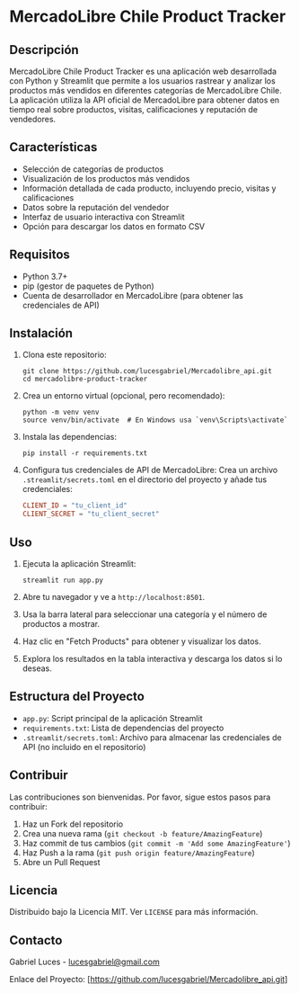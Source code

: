 # MercadoLibre Chile Product Tracker

## Descripción
MercadoLibre Chile Product Tracker es una aplicación web desarrollada con Python y Streamlit que permite a los usuarios rastrear y analizar los productos más vendidos en diferentes categorías de MercadoLibre Chile. La aplicación utiliza la API oficial de MercadoLibre para obtener datos en tiempo real sobre productos, visitas, calificaciones y reputación de vendedores.

## Características
- Selección de categorías de productos
- Visualización de los productos más vendidos
- Información detallada de cada producto, incluyendo precio, visitas y calificaciones
- Datos sobre la reputación del vendedor
- Interfaz de usuario interactiva con Streamlit
- Opción para descargar los datos en formato CSV

## Requisitos
- Python 3.7+
- pip (gestor de paquetes de Python)
- Cuenta de desarrollador en MercadoLibre (para obtener las credenciales de API)

## Instalación

1. Clona este repositorio:
   ```
   git clone https://github.com/lucesgabriel/Mercadolibre_api.git
   cd mercadolibre-product-tracker
   ```

2. Crea un entorno virtual (opcional, pero recomendado):
   ```
   python -m venv venv
   source venv/bin/activate  # En Windows usa `venv\Scripts\activate`
   ```

3. Instala las dependencias:
   ```
   pip install -r requirements.txt
   ```

4. Configura tus credenciales de API de MercadoLibre:
   Crea un archivo `.streamlit/secrets.toml` en el directorio del proyecto y añade tus credenciales:
   ```toml
   CLIENT_ID = "tu_client_id"
   CLIENT_SECRET = "tu_client_secret"
   ```

## Uso

1. Ejecuta la aplicación Streamlit:
   ```
   streamlit run app.py
   ```

2. Abre tu navegador y ve a `http://localhost:8501`.

3. Usa la barra lateral para seleccionar una categoría y el número de productos a mostrar.

4. Haz clic en "Fetch Products" para obtener y visualizar los datos.

5. Explora los resultados en la tabla interactiva y descarga los datos si lo deseas.

## Estructura del Proyecto
- `app.py`: Script principal de la aplicación Streamlit
- `requirements.txt`: Lista de dependencias del proyecto
- `.streamlit/secrets.toml`: Archivo para almacenar las credenciales de API (no incluido en el repositorio)

## Contribuir
Las contribuciones son bienvenidas. Por favor, sigue estos pasos para contribuir:

1. Haz un Fork del repositorio
2. Crea una nueva rama (`git checkout -b feature/AmazingFeature`)
3. Haz commit de tus cambios (`git commit -m 'Add some AmazingFeature'`)
4. Haz Push a la rama (`git push origin feature/AmazingFeature`)
5. Abre un Pull Request

## Licencia
Distribuido bajo la Licencia MIT. Ver `LICENSE` para más información.

## Contacto
Gabriel Luces - [lucesgabriel@gmail.com](mailto:tu@email.com)

Enlace del Proyecto: [https://github.com/lucesgabriel/Mercadolibre_api.git]
